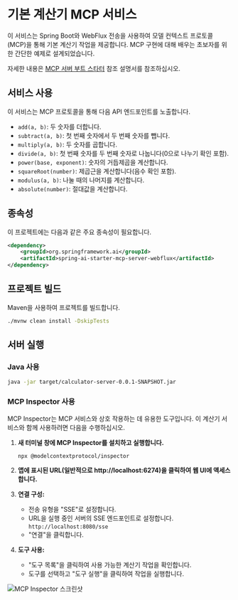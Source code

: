 # 기본 계산기 MCP 서비스

이 서비스는 Spring Boot와 WebFlux 전송을 사용하여 모델 컨텍스트 프로토콜(MCP)을 통해 기본 계산기 작업을 제공합니다. MCP 구현에 대해 배우는 초보자를 위한 간단한 예제로 설계되었습니다.

자세한 내용은 [MCP 서버 부트 스타터](https://docs.spring.io/spring-ai/reference/api/mcp/mcp-server-boot-starter-docs.html) 참조 설명서를 참조하십시오.


## 서비스 사용

이 서비스는 MCP 프로토콜을 통해 다음 API 엔드포인트를 노출합니다.

- `add(a, b)`: 두 숫자를 더합니다.
- `subtract(a, b)`: 첫 번째 숫자에서 두 번째 숫자를 뺍니다.
- `multiply(a, b)`: 두 숫자를 곱합니다.
- `divide(a, b)`: 첫 번째 숫자를 두 번째 숫자로 나눕니다(0으로 나누기 확인 포함).
- `power(base, exponent)`: 숫자의 거듭제곱을 계산합니다.
- `squareRoot(number)`: 제곱근을 계산합니다(음수 확인 포함).
- `modulus(a, b)`: 나눌 때의 나머지를 계산합니다.
- `absolute(number)`: 절대값을 계산합니다.

## 종속성

이 프로젝트에는 다음과 같은 주요 종속성이 필요합니다.

```xml
<dependency>
    <groupId>org.springframework.ai</groupId>
    <artifactId>spring-ai-starter-mcp-server-webflux</artifactId>
</dependency>
```

## 프로젝트 빌드

Maven을 사용하여 프로젝트를 빌드합니다.
```bash
./mvnw clean install -DskipTests
```

## 서버 실행

### Java 사용

```bash
java -jar target/calculator-server-0.0.1-SNAPSHOT.jar
```

### MCP Inspector 사용

MCP Inspector는 MCP 서비스와 상호 작용하는 데 유용한 도구입니다. 이 계산기 서비스와 함께 사용하려면 다음을 수행하십시오.

1. **새 터미널 창에 MCP Inspector를 설치하고 실행합니다.**
   ```bash
   npx @modelcontextprotocol/inspector
   ```

2. **앱에 표시된 URL(일반적으로 http://localhost:6274)을 클릭하여 웹 UI에 액세스합니다.**

3. **연결 구성:**
   - 전송 유형을 "SSE"로 설정합니다.
   - URL을 실행 중인 서버의 SSE 엔드포인트로 설정합니다. `http://localhost:8080/sse`
   - "연결"을 클릭합니다.

4. **도구 사용:**
   - "도구 목록"을 클릭하여 사용 가능한 계산기 작업을 확인합니다.
   - 도구를 선택하고 "도구 실행"을 클릭하여 작업을 실행합니다.

![MCP Inspector 스크린샷](images/tool.png)
